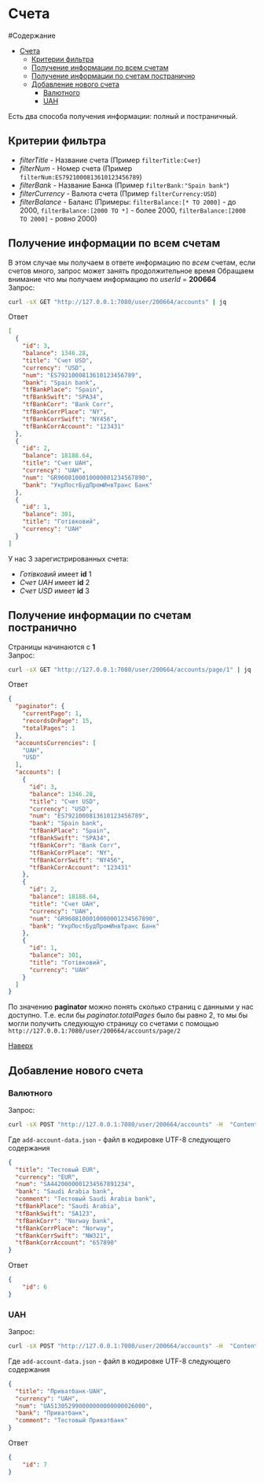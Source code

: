 # Счета
#Содержание
- [Счета](#счета)
  - [Критерии фильтра](#критерии-фильтра)
  - [Получение информации по всем счетам](#получение-информации-по-всем-счетам)
  - [Получение информации по счетам постранично](#получение-информации-по-счетам-постранично)
  - [Добавление нового счета](#добавление-нового-счета)
    - [Валютного](#валютного)
    - [UAH](#uah)
  
Есть два способа получения информации: полный и постраничный.  
## Критерии фильтра
* *filterTitle* - Название счета (Пример `filterTitle:Счет`)
* *filterNum* - Номер счета (Пример `filterNum:ES7921000813610123456789`)
* *filterBank* - Название Банка (Пример `filterBank:"Spain bank"`)
* *filterCurrency* - Валюта счета (Пример `filterCurrency:USD`)
* *filterBalance* - Баланс (Примеры: `filterBalance:[* TO 2000]` - до 2000, `filterBalance:[2000 TO *]` - более 2000, `filterBalance:[2000 TO 2000]` - ровно 2000)
 
## Получение информации по всем счетам
В этом случае мы получаем в ответе информацию по _всем_ счетам, если счетов много, запрос может занять продолжительное время
Обращаем внимание что мы получаем информацию по *userId* = **200664**  
Запрос:
```bash
curl -sX GET "http://127.0.0.1:7080/user/200664/accounts" | jq

```
Ответ
```json
[
  {
    "id": 3,
    "balance": 1346.28,
    "title": "Счет USD",
    "currency": "USD",
    "num": "ES7921000813610123456789",
    "bank": "Spain bank",
    "tfBankPlace": "Spain",
    "tfBankSwift": "SPA34",
    "tfBankCorr": "Bank Corr",
    "tfBankCorrPlace": "NY",
    "tfBankCorrSwift": "NY456",
    "tfBankCorrAccount": "123431"
  },
  {
    "id": 2,
    "balance": 18188.64,
    "title": "Счет UAH",
    "currency": "UAH",
    "num": "GR9608100010000001234567890",
    "bank": "УкрПостБудПромИнвТранс Банк"
  },
  {
    "id": 1,
    "balance": 301,
    "title": "Готівковий",
    "currency": "UAH"
  }
]
```
У нас 3 зарегистрированных счета:  
* _Готівковий_  имеет **id** 1
* _Счет UAH_ имеет **id** 2
* _Счет USD_ имеет **id** 3  

## Получение информации по счетам постранично
Страницы начинаются с **1**  
Запрос:
```bash
curl -sX GET "http://127.0.0.1:7080/user/200664/accounts/page/1" | jq

```
Ответ
```json
{
  "paginator": {
    "currentPage": 1,
    "recordsOnPage": 15,
    "totalPages": 1
  },
  "accountsCurrencies": [
    "UAH",
    "USD"
  ],
  "accounts": [
    {
      "id": 3,
      "balance": 1346.28,
      "title": "Счет USD",
      "currency": "USD",
      "num": "ES7921000813610123456789",
      "bank": "Spain bank",
      "tfBankPlace": "Spain",
      "tfBankSwift": "SPA34",
      "tfBankCorr": "Bank Corr",
      "tfBankCorrPlace": "NY",
      "tfBankCorrSwift": "NY456",
      "tfBankCorrAccount": "123431"
    },
    {
      "id": 2,
      "balance": 18188.64,
      "title": "Счет UAH",
      "currency": "UAH",
      "num": "GR9608100010000001234567890",
      "bank": "УкрПостБудПромИнвТранс Банк"
    },
    {
      "id": 1,
      "balance": 301,
      "title": "Готівковий",
      "currency": "UAH"
    }
  ]
}
```
По значению **paginator** можно понять сколько страниц с данными у нас доступно. Т.е. если бы _paginator.totalPages_ было бы равно 2, то мы бы могли получить следующую страницу со счетами с помощью `http://127.0.0.1:7080/user/200664/accounts/page/2`

<a href="#top">Наверх</a>

## Добавление нового счета
### Валютного
Запрос:
```bash
curl -sX POST "http://127.0.0.1:7080/user/200664/accounts" -H  "Content-Type: application/json"  -d @add-account-data.json
```
Где `add-account-data.json` - файл в кодировке UTF-8 следующего содержания
```json
{
  "title": "Тестовый EUR",
  "currency": "EUR",
  "num": "SA4420000001234567891234",
  "bank": "Saudi Arabia bank",
  "comment": "Тестовый Saudi Arabia bank",
  "tfBankPlace": "Saudi Arabia",
  "tfBankSwift": "SA123",
  "tfBankCorr": "Norway bank",
  "tfBankCorrPlace": "Norway",
  "tfBankCorrSwift": "NW321",
  "tfBankCorrAccount": "657890"
}
```
Ответ
```json
{
    "id": 6
}
```
### UAH
Запрос:
```bash
curl -sX POST "http://127.0.0.1:7080/user/200664/accounts" -H  "Content-Type: application/json"  -d @add-account-data.json
```
Где `add-account-data.json` - файл в кодировке UTF-8 следующего содержания
```json
{
  "title": "Приватбанк-UAH",
  "currency": "UAH",
  "num": "UA513052990000000000000026000",
  "bank": "Приватбанк",
  "comment": "Тестовый Приватбанк"
}
```
Ответ
```json
{
    "id": 7
}
```
